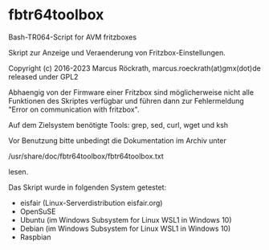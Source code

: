 # fbtr64toolbox
Bash-TR064-Script for AVM fritzboxes

Skript zur Anzeige und Veraenderung von Fritzbox-Einstellungen.

Copyright (c) 2016-2023 Marcus Röckrath, marcus.roeckrath(at)gmx(dot)de
released under GPL2

Abhaengig von der Firmware einer Fritzbox sind möglicherweise nicht
alle Funktionen des Skriptes verfügbar und führen dann zur
Fehlermeldung "Error on communication with fritzbox".

Auf dem Zielsystem benötigte Tools: grep, sed, curl, wget und ksh

Vor Benutzung bitte unbedingt die Dokumentation im Archiv unter

/usr/share/doc/fbtr64toolbox/fbtr64toolbox.txt

lesen.

Das Skript wurde in folgenden System getestet:
- eisfair (Linux-Serverdistribution eisfair.org)
- OpenSuSE
- Ubuntu (im Windows Subsystem for Linux WSL1 in Windows 10)
- Debian (im Windows Subsystem for Linux WSL1 in Windows 10)
- Raspbian
